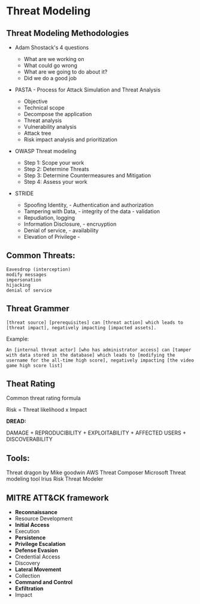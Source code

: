 # Threat Modeling

## Threat Modeling Methodologies
* Adam Shostack's 4 questions
    - What are we working on 
    - What could go wrong
    - What are we going to do about it?
    -  Did we do a good job
* PASTA - Process for Attack Simulation and Threat Analysis 
    - Objective
    - Technical scope
    - Decompose the application
    - Threat analysis
    - Vulnerability analysis
    - Attack tree
    - Risk impact analysis and prioritization

* OWASP Threat modeling
    - Step 1: Scope your work
    - Step 2: Determine Threats
    - Step 3: Determine Countermeasures and Mitigation
    - Step 4: Assess your work    
* STRIDE
    - Spoofing Identity, - Authentication and authorization
    - Tampering with Data, - integrity of the data - validation
    - Repudiation, logging
    - Information Disclosure, - encruyption 
    - Denial of service, - availability
    - Elevation of Privilege - 
## Common Threats: 
	Eavesdrop (interception)
	modify messages
	impersonation
    hijacking
    denial of service

## Threat Grammer
```[threat source] [prerequisites] can [threat action] which leads to [threat impact], negatively impacting [impacted assets].```

Example:

```An [internal threat actor] [who has administrator access] can [tamper with data stored in the database] which leads to [modifying the username for the all-time high score], negatively impacting [the video game high score list]```
## Theat Rating
Common threat rating formula

Risk = Threat likelihood x Impact

**DREAD:** 

DAMAGE + REPRODUCIBILITY + EXPLOITABILITY + AFFECTED USERS + DISCOVERABILITY

## Tools:
Threat dragon by Mike goodwin
AWS Threat Composer
Microsoft Threat modeling tool
Irius Risk
Threat Modeler

## MITRE ATT&CK framework
* **Reconnaissance**
* Resource Development
* **Initial Access**	
* Execution
* **Persistence**
* **Privilege Escalation**
* **Defense Evasion**
* Credential Access
* Discovery
* **Lateral Movement**
* Collection
* **Command and Control**
* **Exfiltration**
* Impact

